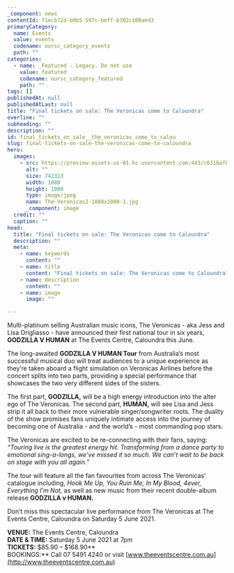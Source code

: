 ```yaml
---
_component: news
contentId: f1ecb72d-b0b5-597c-beff-b302c100aed3
primaryCategory:
  name: Events
  value: events
  codename: oursc_category_events
  path: ""
categories:
  - name: _Featured - Legacy. Do not use
    value: featured
    codename: oursc_category_featured
    path: ""
tags: []
publishedAt: null
publishedAtLast: null
title: "Final tickets on sale: The Veronicas come to Caloundra"
overline: ""
subheading: ""
description: ""
id: final_tickets_on_sale__the_veronicas_come_to_calou
slug: final-tickets-on-sale-the-veronicas-come-to-caloundra
hero:
  images:
    - src: https://preview-assets-us-01.kc-usercontent.com:443/c631baf8-1b46-001f-580c-d0001b68b4a8/c47b3fc7-46f3-48ed-ab61-61dd7354fd68/The-Veronicas2-1080x1080-1.jpg
      alt: ""
      size: 742313
      width: 1080
      height: 1080
      type: image/jpeg
      name: The-Veronicas2-1080x1080-1.jpg
      _component: image
  credit: ""
  caption: ""
head:
  title: "Final tickets on sale: The Veronicas come to Caloundra"
  description: ""
  meta:
    - name: keywords
      content: ""
    - name: title
      content: "Final tickets on sale: The Veronicas come to Caloundra"
    - name: description
      content: ""
    - name: image
      image: ""

---
```

Multi-platinum selling Australian music icons, The Veronicas - aka Jess and Lisa Origliasso - have announced their first national tour in six years, **GODZILLA V HUMAN** at The Events Centre, Caloundra this June.

The long-awaited **GODZILLA V HUMAN Tour** from Australia’s most successful musical duo will treat audiences to a unique experience as they’re taken aboard a flight simulation on Veronicas Airlines before the concert splits into two parts, providing a special performance that showcases the two very different sides of the sisters.

The first part, **GODZILLA,** will be a high energy introduction into the alter ego of The Veronicas. The second part, **HUMAN,** will see Lisa and Jess strip it all back to their more vulnerable singer/songwriter roots. The duality of the show promises fans uniquely intimate access into the journey of becoming one of Australia - and the world’s - most commanding pop stars.

The Veronicas are excited to be re-connecting with their fans, saying: *“Touring live is the greatest energy hit. Transforming from a dance party to emotional sing-a-longs, we’ve missed it so much. We can’t wait to be back on stage with you all again.”*

The tour will feature all the fan favourites from across The Veronicas’ catalogue including, *Hook Me Up, You Ruin Me, In My Blood, 4ever, Everything I’m Not,* as well as new music from their recent double-album release **GODZILLA v HUMAN.**

Don’t miss this spectacular live performance from The Veronicas at The Events Centre, Caloundra on Saturday 5 June 2021.

**VENUE:** The Events Centre, Caloundra\
**DATE & TIME:** Saturday 5 June 2021 at 7pm\
**TICKETS:** $85.90 – $168.90\*\*\
BOOKINGS:\*\* Call 07 5491 4240 or visit [www.theeventscentre.com.au](http://www.theeventscentre.com.au)
